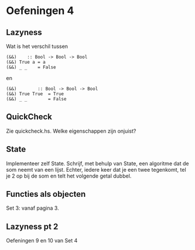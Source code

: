 Oefeningen 4
============


Lazyness
--------

Wat is het verschil tussen

    (&&)	:: Bool -> Bool -> Bool
    (&&) True a	= a
    (&&) _ _	= False

en

    (&&)		:: Bool -> Bool -> Bool
    (&&) True True	= True
    (&&) _ _		= False



QuickCheck
----------

Zie quickcheck.hs. Welke eigenschappen zijn onjuist?

State
-----

Implementeer zelf State. Schrijf, met behulp van State, een algoritme dat de som neemt van een lijst.
Echter, iedere keer dat je een twee tegenkomt, tel je 2 op bij de som en telt het volgende getal dubbel.

Functies als objecten
---------------------

Set 3: vanaf pagina 3.


Lazyness pt 2
-------------

Oefeningen 9 en 10 van Set 4
